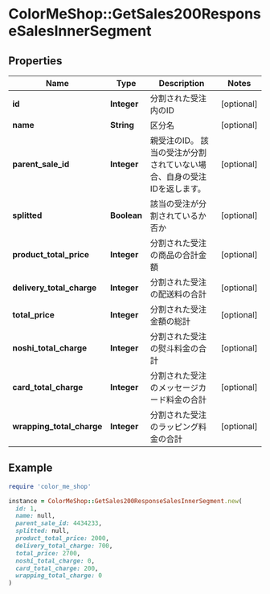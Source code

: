 # ColorMeShop::GetSales200ResponseSalesInnerSegment

## Properties

| Name | Type | Description | Notes |
| ---- | ---- | ----------- | ----- |
| **id** | **Integer** | 分割された受注内のID | [optional] |
| **name** | **String** | 区分名 | [optional] |
| **parent_sale_id** | **Integer** | 親受注のID。 該当の受注が分割されていない場合、自身の受注IDを返します。  | [optional] |
| **splitted** | **Boolean** | 該当の受注が分割されているか否か | [optional] |
| **product_total_price** | **Integer** | 分割された受注の商品の合計金額 | [optional] |
| **delivery_total_charge** | **Integer** | 分割された受注の配送料の合計 | [optional] |
| **total_price** | **Integer** | 分割された受注金額の総計 | [optional] |
| **noshi_total_charge** | **Integer** | 分割された受注の熨斗料金の合計 | [optional] |
| **card_total_charge** | **Integer** | 分割された受注のメッセージカード料金の合計 | [optional] |
| **wrapping_total_charge** | **Integer** | 分割された受注のラッピング料金の合計 | [optional] |

## Example

```ruby
require 'color_me_shop'

instance = ColorMeShop::GetSales200ResponseSalesInnerSegment.new(
  id: 1,
  name: null,
  parent_sale_id: 4434233,
  splitted: null,
  product_total_price: 2000,
  delivery_total_charge: 700,
  total_price: 2700,
  noshi_total_charge: 0,
  card_total_charge: 200,
  wrapping_total_charge: 0
)
```

